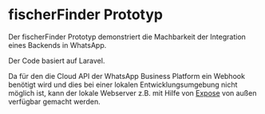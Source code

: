 # fischerFinder Prototyp

Der fischerFinder Prototyp demonstriert die Machbarkeit der Integration eines Backends
in WhatsApp.

Der Code basiert auf Laravel.

Da für den die Cloud API der WhatsApp Business Platform ein Webhook benötigt wird und
dies bei einer lokalen Entwicklungsumgebung nicht möglich ist, kann der lokale Webserver
z.B. mit Hilfe von [Expose](https://expose.dev/) von außen verfügbar gemacht werden.
